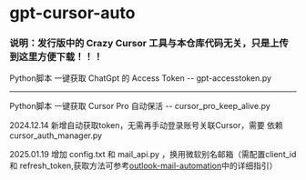 # gpt-cursor-auto

### 说明：发行版中的 Crazy Cursor 工具与本仓库代码无关，只是上传到这里方便下载！！！

Python脚本 一键获取 ChatGpt 的 Access Token    -- gpt-accesstoken.py
***********************************************************************************************
Python脚本 一键获取 Cursor Pro 自动保活        --  cursor_pro_keep_alive.py    

2024.12.14 新增自动获取token，无需再手动登录账号关联Cursor，需要 依赖 cursor_auth_manager.py  

2025.01.19 增加 config.txt 和  mail_api.py ，换用微软别名邮箱（需配置client_id 和 refresh_token,获取方法可参考[outlook-mail-automation](https://github.com/hmhm2022/outlook-mail-automation)中的详细指引）
